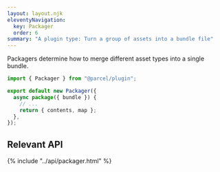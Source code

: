 ```yaml
---
layout: layout.njk
eleventyNavigation:
  key: Packager
  order: 6
summary: "A plugin type: Turn a group of assets into a bundle file"
---
```


Packagers determine how to merge different asset types into a single bundle.

```js
import { Packager } from "@parcel/plugin";

export default new Packager({
  async package({ bundle }) {
    // ...
    return { contents, map };
  },
});
```

## Relevant API

{% include "../api/packager.html" %}
